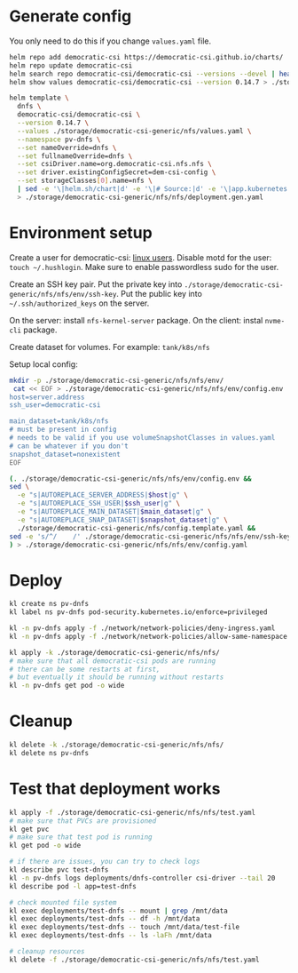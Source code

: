 
# Generate config

You only need to do this if you change `values.yaml` file.

```bash
helm repo add democratic-csi https://democratic-csi.github.io/charts/
helm repo update democratic-csi
helm search repo democratic-csi/democratic-csi --versions --devel | head
helm show values democratic-csi/democratic-csi --version 0.14.7 > ./storage/democratic-csi-generic/default-values.yaml
```

```bash
helm template \
  dnfs \
  democratic-csi/democratic-csi \
  --version 0.14.7 \
  --values ./storage/democratic-csi-generic/nfs/values.yaml \
  --namespace pv-dnfs \
  --set nameOverride=dnfs \
  --set fullnameOverride=dnfs \
  --set csiDriver.name=org.democratic-csi.nfs.nfs \
  --set driver.existingConfigSecret=dem-csi-config \
  --set storageClasses[0].name=nfs \
  | sed -e '\|helm.sh/chart|d' -e '\|# Source:|d' -e '\|app.kubernetes.io/managed-by: Helm|d' -e '\|app.kubernetes.io/instance:|d' \
  > ./storage/democratic-csi-generic/nfs/nfs/deployment.gen.yaml
```

# Environment setup

Create a user for democratic-csi: [linux users](../../../../docs/linux-users.md).
Disable motd for the user: `touch ~/.hushlogin`.
Make sure to enable passwordless sudo for the user.

Create an SSH key pair.
Put the private key into `./storage/democratic-csi-generic/nfs/nfs/env/ssh-key`.
Put the public key into `~/.ssh/authorized_keys` on the server.

On the server: install `nfs-kernel-server` package.
On the client: instal `nvme-cli` package.

Create dataset for volumes.
For example: `tank/k8s/nfs`

Setup local config:

```bash
mkdir -p ./storage/democratic-csi-generic/nfs/nfs/env/
 cat << EOF > ./storage/democratic-csi-generic/nfs/nfs/env/config.env
host=server.address
ssh_user=democratic-csi

main_dataset=tank/k8s/nfs
# must be present in config
# needs to be valid if you use volumeSnapshotClasses in values.yaml
# can be whatever if you don't
snapshot_dataset=nonexistent
EOF

(. ./storage/democratic-csi-generic/nfs/nfs/env/config.env &&
sed \
  -e "s|AUTOREPLACE_SERVER_ADDRESS|$host|g" \
  -e "s|AUTOREPLACE_SSH_USER|$ssh_user|g" \
  -e "s|AUTOREPLACE_MAIN_DATASET|$main_dataset|g" \
  -e "s|AUTOREPLACE_SNAP_DATASET|$snapshot_dataset|g" \
  ./storage/democratic-csi-generic/nfs/config.template.yaml &&
sed -e 's/^/    /' ./storage/democratic-csi-generic/nfs/nfs/env/ssh-key
) > ./storage/democratic-csi-generic/nfs/nfs/env/config.yaml
```

# Deploy

```bash
kl create ns pv-dnfs
kl label ns pv-dnfs pod-security.kubernetes.io/enforce=privileged

kl -n pv-dnfs apply -f ./network/network-policies/deny-ingress.yaml
kl -n pv-dnfs apply -f ./network/network-policies/allow-same-namespace.yaml

kl apply -k ./storage/democratic-csi-generic/nfs/nfs/
# make sure that all democratic-csi pods are running
# there can be some restarts at first,
# but eventually it should be running without restarts
kl -n pv-dnfs get pod -o wide
```

# Cleanup

```bash
kl delete -k ./storage/democratic-csi-generic/nfs/nfs/
kl delete ns pv-dnfs
```

# Test that deployment works

```bash
kl apply -f ./storage/democratic-csi-generic/nfs/nfs/test.yaml
# make sure that PVCs are provisioned
kl get pvc
# make sure that test pod is running
kl get pod -o wide

# if there are issues, you can try to check logs
kl describe pvc test-dnfs
kl -n pv-dnfs logs deployments/dnfs-controller csi-driver --tail 20
kl describe pod -l app=test-dnfs

# check mounted file system
kl exec deployments/test-dnfs -- mount | grep /mnt/data
kl exec deployments/test-dnfs -- df -h /mnt/data
kl exec deployments/test-dnfs -- touch /mnt/data/test-file
kl exec deployments/test-dnfs -- ls -laFh /mnt/data

# cleanup resources
kl delete -f ./storage/democratic-csi-generic/nfs/nfs/test.yaml
```
